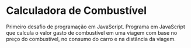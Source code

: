 # Calculadora de Combustível

Primeiro desafio de programação em JavaScript.
Programa em JavaScript que calcula o valor gasto de combustível em uma viagem com base no preço do combustível, no consumo do carro e na distância da viagem.